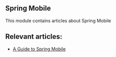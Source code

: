 ## Spring Mobile

This module contains articles about Spring Mobile

## Relevant articles:

- [A Guide to Spring Mobile](http://www.baeldung.com/spring-mobile)

